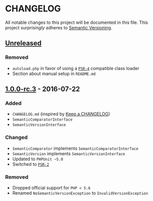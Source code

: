 # CHANGELOG

All notable changes to this project will be documented in this file.
This project *surprisingly* adheres to [Semantic Versioning](http://semver.org).

## [Unreleased]

### Removed

* `autoload.php` in favor of using a [`PSR-4`](http://php-fig.org/psr/psr-4) compatible class loader
* Section about manual setup in `README.md`

## [1.0.0-rc.3] - 2016-07-22

### Added

* `CHANGELOG.md` (inspired by [Keep a CHANGELOG](http://keepachangelog.com))
* `SemanticComparatorInterface`
* `SemanticVersionInterface`

### Changed

* `SemanticComparator` implements `SemanticComparatorInterface`
* `SemanticVersion` implements `SemanticVersionInterface`
* Updated to `PHPUnit ~5.0`
* Switched to [`PSR-2`](http://php-fig.org/psr/psr-2)

### Removed

* Dropped official support for `PHP < 5.6`
* Renamed `NoSemanticVersionException` to `InvalidVersionException`

[Unreleased]: https://github.com/Rayne/semantic-versioning.php/compare/1.0.0-rc.3...HEAD
[1.0.0-rc.3]: https://github.com/Rayne/semantic-versioning.php/compare/1.0.0-rc.2...1.0.0-rc.3